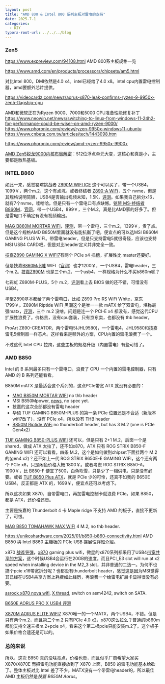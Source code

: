 ```yaml
---
layout: post
title: "AMD 800 & Intel 800 系列主板对雷电的支持"
date: 2025-7-1
categories:
  - DIY
typora-root-url: ../../../blog
---
```


### Zen5

<https://www.expreview.com/94108.html> AMD 800系主板规格一览

<https://www.amd.com/en/products/processors/chipsets/am5.html>

对比Intel 800，DMI依然是4.0 x4，intel已经给了4.0 x8。intel cpu内置雷电控制器，amd要额外芯片提供。

<https://videocardz.com/newz/aorus-x870-leak-confirms-ryzen-9-9950x-zen5-flagship-cpu>

AMD和微软正在为Ryzen 9000、7000和5000 CPU准备性能修复补丁 <https://www.neowin.net/news/switching-to-linux-from-windows-11-24h2-for-performance-could-be-wiser-on-amd-ryzen-9000/>  
<https://www.phoronix.com/review/ryzen-9950x-windows11-ubuntu> <https://www.cnbeta.com.tw/articles/tech/1443098.htm>

<https://www.phoronix.com/review/amd-ryzen-9950x-9900x>

[AMD Zen5锐龙9000内核布局解密](https://news.mydrivers.com/1/1006/1006786.htm)：512位浮点单元大变，这核心和真是小，主要都是散热基板。

### INTEL B860
如此一来，感觉铭瑄挑战者 [Z890M WIFI ICE](https://www.maxsun.com.cn/2024/1010/6285.html) 这个可以买了，带一个USB4，1099￥，两个m.2，这个有点坑。或者终结者 [Z890-A WiFi](https://www.maxsun.com.cn/2024/1010/6294.html)，五个 nvme，但是其规格说明简陋，USB4是否输出视频未知，1.5K，[评测](https://news.qq.com/rain/a/20241104A06O4600)。如果我自己拆分x16，就有7个nvme，哇哈哈。但是只有一个雷电口有点缺憾。[铭瑄 MS-终结者 B860M](https://item.jd.com/100138497939.html)，[官网](https://www.maxsun.com.cn/2025/0106/6373.html)，带一个USB4，899￥，三个M.2，真是比AMD家的好多了。但是雷电口不确定有没有视频输出。

[MAG B860M MORTAR WIFI](https://www.msi.com/Motherboard/MAG-B860M-MORTAR-WIFI)，[评测](https://www.expreview.com/97667.html)，带一个雷电，三个m.2，1399￥，贵了点。但是这个规格AMD B850M里面就没有能抗衡了吧。便宜点的可以选MSI B860M GAMING PLUS WIFI。带雷电header，但是只支持雷电5就很奇怪，应该也支持MSI USB4 CARD吧，但是对比header定义并非完全一致。

[技嘉Z890 GAMING X WIFI7](https://www.gigabyte.com/Motherboard/Z890-GAMING-X-WIFI7#kf)有两个 PCIe x4 插槽，扩展性比 master还要好。

但是技嘉[B860M小雕](https://item.jd.com/100168449320.html#crumb-wrap) WIFI（[官网](https://www.gigabyte.com/hk/Motherboard/B860M-AORUS-ELITE/sp#sp)）也才1200￥，一个USB4，雷电header，三个m.2。[技嘉Z890M](https://www.gigabyte.com/hk/Motherboard/Z890M-AORUS-ELITE-WIFI7) 也是三个m.2，一个usb4，一样规格为什么不买b860m呢？

七彩虹 Z890M-PLUS，5个 m.2，[评测](https://www.chiphell.com/article-32877-1.html)看上去 BIOS 做的还不错，可惜没有USB4。

华擎Z890基本都给了两个雷电口，比如 Z890 Pro RS WiFi White，京东 1799￥。Z890M Riptide WiFi 黑潮这个是唯一一款 mATX 给了双雷电，堪称最强matx，[评测](https://news.xfastest.com/review/review-03/146974/asrock-phantom-gaming-z890m-riptide-wifi/)，三个 m.2 没啥，问题是连一个 PCI-E x4 都没有，感觉这代CPU扩展性浪费了。价格贵，没有cpu套装，只有京东卖，也都没有 thb header。

ProArt Z890-CREATOR，两个雷电5(JHL9580)，一个雷电4，JHL9580和技嘉雷电5控制器一样芯片。这样看来是额外的方案，CPU内置的雷电浪费了一个。

不过这代 Intel CPU 拉跨，这些主板的规格升级（内置雷电）有些可惜了。

### AMD B850

Intel 的 B 系列最多只有一个雷电口，浪费了 CPU 一个内置的雷电控制器，只有 AMD 的 B 系列还能看看。

B850M mATX 是最适合这个系列的，这点PCIe带宽 ATX 就没有必要的：

- [MAG B850M MORTAR WIFI](https://www.msi.com/Motherboard/MAG-B850M-MORTAR-WIFI/Overview) no thb header
- MSI B850Mpower, [news](https://videocardz.com/newz/msi-to-launch-b850mpower-overclocking-motherboard-for-ryzen-am5-cpus-in-third-quarter), no spec yet.
- 技嘉的这次全部都没有雷电 header
- 华硕 TUF GAMING B850M-PLUS 的第一条 PCIe 位置还是不合适（新版本wifi7改了），没有 PCIe x4，所以没有 THB header
- [B850M Riptide WiFi](https://pg.asrock.com/mb/AMD/B850M%20Riptide%20WiFi/index.asp) no thunderbolt header, but has 3 M.2 (one is PCIe Gen4x2)

[TUF GAMING B850-PLUS WIFI](https://www.asus.com/microsite/motherboard/amd-am5-ryzen-9000-x3d-x870e-x870-b850-b840/) 还可以，但是只有 2+1 M.2，后面一个是 shared，做成 ATX 太拉了，还不如x870。ATX 只有 ROG STRIX B850-F GAMING WIFI 还可以看看，四条 M.2，这个是如何做到chipset下面挂两个 M.2 的(gen4 x2)？还不如上一代 ROG STRIX B650E-E GAMING WIFI，这个还有两个 PCIe x8，只是闲鱼价格大概 1800￥。或者考虑 ROG STRIX B850-A，1900￥，比 B850-F 便宜了500，白色吹雪，只是少了一相供电，只是没有必要。或者 [TUF B850 Plus ATX](https://www.asus.com/hk/motherboards-components/motherboards/tuf-gaming/tuf-gaming-b850-plus-wifi/)，就是 PCIe 少的可怜，还真不如我的 B650E USB4，反正都是 ATX 的，1699￥，便宜点还可以考虑下。

所以这次如果 X870，自带雷电口，再加雷电控制卡就浪费 PCIe。如果 B850，都是 ATX，还价格还贵。

主要是技嘉的 Thunderbolt 4 卡 Maple ridge 不支持 AMD 的板子，直接不更新了，可恨。

[MAG B850 TOMAHAWK MAX WIFI](https://www.msi.com/Motherboard/MAG-B850-TOMAHAWK-MAX-WIFI) 4 M.2, no thb header.

https://unikoshardware.com/2025/01/b850-b860-connectivity.html AMD B850 與 Intel B860 主機板的 PCIe USB 擴展性詳細介紹。

x870 [战斧导弹](https://www.chiphell.com/forum.php?mod=redirect&goto=findpost&ptid=2648069&pid=56054762)，[x870](https://x.com/unikoshardware/status/1880481151753814304) gaming plus wifi，微星的x870系列都采用了USB4[带宽共享的方案](https://www.msi.com/blog/pcie-lane-bifurcation-and-bandwidth-sharing-on-msi-x870e-x870-motherboards)，这个时候USB4会运行在20GB的速度。而且PCI_E3 slot will run at x2 speed when installing device in the M2_3 slot，并非普通的二选一。为何不也搞个pcie x16带宽拆分呢？也都没有thunderbolt header，感觉这是因为MSI觉得其已经在USB4共享方案上耗费如此经历，再浪费一个给雷电扩展卡显得很没有必要。

[asrock x870 nova wifi](https://pg.asrock.com/mb/AMD/X870%20Nova%20WiFi/index.asp), [X thread](https://x.com/unikoshardware/status/1946884414245634307), switch on asm4242, switch on SATA.

[B650E AORUS PRO X USB4 评测](../2025/2025-6-1-b650e-usb4-review.md)

[X870M AORUS ELITE WIFI7](https://www.gigabyte.com/Motherboard/X870M-AORUS-ELITE-WIFI7/sp#sp) X870唯一的一个MATX，两个USB4，不错。但是只有两个m.2，而且第二个m.2 只有PCIe 4.0 x2，x870这么拉么？普通的b860m都能支持全速三根m.2+pcie x4，看来这个第二根pcie只能安装m.2了。这个板子如果价格合适还是可以的。

### 总的来说
所以，这次 B850 真的没啥亮点，价格也贵，而且似乎厂商希望大家买 X870/X870E 而把雷电功能直接放到了 X870 上面，B850 的雷电功能基本给砍了。整体主板对比 Intel 差了不少。MATX没有一个带雷电header的，所以最佳 AMD 主板仍然是*技嘉 B650M Aorus*。
